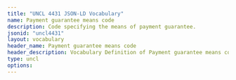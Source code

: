 ```yaml
---
title: "UNCL 4431 JSON-LD Vocabulary"
name: Payment guarantee means code
description: Code specifying the means of payment guarantee.
jsonid: "uncl4431"
layout: vocabulary
header_name: Payment guarantee means code
header_description: Vocabulary Definition of Payment guarantee means code semantics in HTML format. JSON-LD format is available at [uncl4431.jsonld](/vocabulary/uncl4431.jsonld)
type: uncl
options:
---
```

